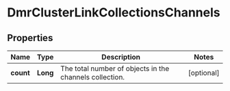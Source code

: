 
# DmrClusterLinkCollectionsChannels

## Properties
Name | Type | Description | Notes
------------ | ------------- | ------------- | -------------
**count** | **Long** | The total number of objects in the channels collection. |  [optional]



